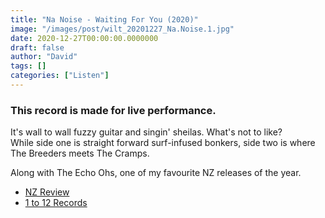 ```yaml
---
title: "Na Noise - Waiting For You (2020)"
image: "/images/post/wilt_20201227_Na.Noise.1.jpg"
date: 2020-12-27T00:00:00.0000000
draft: false
author: "David"
tags: []
categories: ["Listen"]
---
```

### This record is made for live performance.   
It's wall to wall fuzzy guitar and singin' sheilas. What's not to like?  
While side one is straight forward surf-infused bonkers, side two is where The Breeders meets The Cramps.  
  
Along with The Echo Ohs, one of my favourite NZ releases of the year.

-  [NZ Review](https://lyricsaz.music369.com/na-noise-unleash-debut-album-waiting-for-you.htm)
-  [1 to 12 Records](https://1to12records.com/collections/releases/products/na-noise-waiting-for-you-red-180g-vinyl)